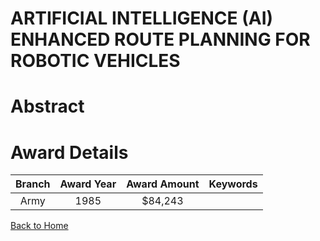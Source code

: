 
ARTIFICIAL INTELLIGENCE (AI) ENHANCED ROUTE PLANNING FOR ROBOTIC VEHICLES
=========================================================================

# Abstract


  

# Award Details

|Branch|Award Year|Award Amount|Keywords|
| :---: | :---: | :---: | :---: |
|Army|1985|$84,243||
  
  


[Back to Home](https://github.com/chrischow/dod_sbir_awards/CC/#743)